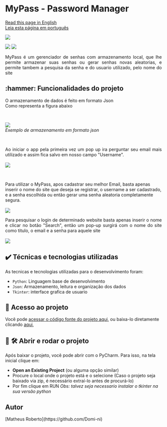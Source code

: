 <h1 align="justify"> MyPass - Password Manager </h1>

[Read this page in English]((https://github.com/Domi-ni/password_manager/blob/main/README.md))
<br>
[Leia esta página em português](https://github.com/Domi-ni/password_manager/blob/main/README-pt.md)

<p align="justify">
  <img loading="lazy" src="https://github.com/Domi-ni/password_manager/assets/112003358/dba8b269-1894-4101-853b-4424027595ee"/>


<p align="justify">
  <img loading="lazy" src="https://img.shields.io/badge/License-MIT-green"/>
  <img loading="lazy" src="https://img.shields.io/badge/Status-Concluded-blue"/>
</p>

<p align="justify">MyPass é um gerenciador de senhas com armazenamento local, que lhe permite armazenar suas senhas ou gerar senhas novas aleatorias, e permite tambem a pesquisa da senha e do usuario utilizado, pelo nome do site</p>


<h2 align="justify">:hammer: Funcionalidades do projeto </h2>

<p align="justify">
  O armazenamento de dados é feito em formato Json <br> Como representa a figura abaixo
</p>

<br>


<p align="justify">
  <img loading="lazy" src="https://github.com/Domi-ni/password_manager/assets/112003358/ddab955c-2222-4cb9-a885-f36e97ec7adb"/>
  <br>
  <em>Exemplo de armazenamento em formato json</em>
</p>

<br>

<p align="justify">
  Ao iniciar o app pela primeira vez um pop up ira perguntar seu email mais utilizado e assim fica salvo em nosso campo "Username". 
  <br><br>
  <img loading="lazy" src="https://github.com/Domi-ni/password_manager/assets/112003358/3b44b4cc-b9dd-46fb-8990-fba09ae7181a"/>
</p>

<br>

<p>
  Para utilizar o MyPass, apos cadastrar seu melhor Email, basta apenas inserir o nome do site que deseja se registrar, o username a ser cadastrado, e a senha escolhida ou então gerar uma senha aleatoria completamente segura.
  <br><br>
  <img loading="lazy" src="https://github.com/Domi-ni/password_manager/assets/112003358/45fc614e-038d-4fda-b4be-38e8fa0d6675"/>
</p>


<p align="justify">
    Para pesquisar o login de determinado website basta apenas inserir o nome e clicar no botão "Search", então um pop-up surgirá com o nome do site como titulo, o email e a senha para aquele site
<br><br>
  <img loading="lazy" src="https://github.com/Domi-ni/password_manager/assets/112003358/8a0af79b-3317-49ec-88e9-10ead0e9a2cf"/>
</p>


<h2 align="justify">✔️ Técnicas e tecnologias utilizadas</h2>
As tecnicas e tecnologias utilizadas para o desenvolvimento foram:

- `Python`: Linguagem base de desenvolvimento
- `Json`: Armazenamento, leitura e organização dos dados
- `Tkinter`: interface grafica de usuario

<h2 align="justify">📁 Acesso ao projeto</h2>

Você pode [acessar o código fonte do projeto aqui](https://github.com/Domi-ni/password_manager/tree/main), ou baixa-lo diretamente clicando [aqui](https://github.com/Domi-ni/password_manager/files/13814516/password_manager-main.zip), 

<h2 align="justify">📁 🛠️ Abrir e rodar o projeto</h2>

Após baixar o projeto, você pode abrir com o PyCharm. Para isso, na tela inicial clique em:

- **Open an Existing Project** (ou alguma opção similar)
- Procure o local onde o projeto está e o selecione (Caso o projeto seja baixado via zip, é necessário extraí-lo antes de procurá-lo)
- Por fim clique em RUN
_Obs: talvez seja necessario instalar o tkinter na sua versão python_


<h2 align="justify">Autor</h2>
[Matheus Roberto](https://github.com/Domi-ni)






